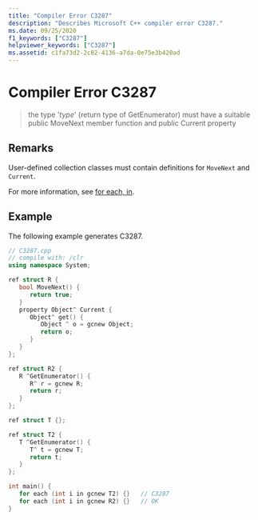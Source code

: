```yaml
---
title: "Compiler Error C3287"
description: "Describes Microsoft C++ compiler error C3287."
ms.date: 09/25/2020
f1_keywords: ["C3287"]
helpviewer_keywords: ["C3287"]
ms.assetid: c1fa73d2-2c82-4136-a7da-0e75e3b420ad
---
```

# Compiler Error C3287

> the type '*type*' (return type of GetEnumerator) must have a suitable public MoveNext member function and public Current property

## Remarks

User-defined collection classes must contain definitions for `MoveNext` and `Current`.

For more information, see [for each, in](../../dotnet/for-each-in.md).

## Example

The following example generates C3287.

```cpp
// C3287.cpp
// compile with: /clr
using namespace System;

ref struct R {
   bool MoveNext() {
      return true;
   }
   property Object^ Current {
      Object^ get() {
         Object ^ o = gcnew Object;
         return o;
      }
   }
};

ref struct R2 {
   R ^GetEnumerator() {
      R^ r = gcnew R;
      return r;
   }
};

ref struct T {};

ref struct T2 {
   T ^GetEnumerator() {
      T^ t = gcnew T;
      return t;
   }
};

int main() {
   for each (int i in gcnew T2) {}   // C3287
   for each (int i in gcnew R2) {}   // OK
}
```
